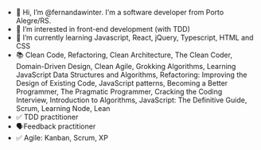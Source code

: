 - 👋 Hi, I’m @fernandawinter. I'm a software developer from Porto Alegre/RS.
- 👀 I’m interested in front-end development (with TDD)
- 🌱 I’m currently learning Javascript, React, jQuery, Typescript, HTML and CSS
- 📚 Clean Code, Refactoring, Clean Architecture, The Clean Coder, Domain-Driven Design, Clean Agile, Grokking Algorithms, Learning JavaScript Data Structures and Algorithms, Refactoring: Improving the Design of Existing Code, JavaScript patterns, Becoming a Better Programmer, The Pragmatic Programmer, Cracking the Coding Interview, Introduction to Algorithms, JavaScript: The Definitive Guide, Scrum, Learning Node, Lean
- ✅ TDD practitioner
- 🗣️Feedback practitioner
- ✅ Agile: Kanban, Scrum, XP
